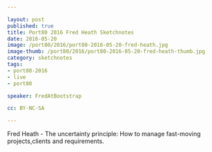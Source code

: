 ```yaml
---

layout: post
published: true
title: Port80 2016 Fred Heath Sketchnotes
date: 2016-05-20
image: /port80/2016/port80-2016-05-20-fred-heath.jpg
image-thumb: /port80/2016/port80-2016-05-20-fred-heath-thumb.jpg
category: sketchnotes
tags:
- port80-2016
- live
- port80

speaker: FredAtBootstrap

cc: BY-NC-SA

---
```

Fred Heath - The uncertainty principle: How to manage fast-moving projects,clients and requirements.
